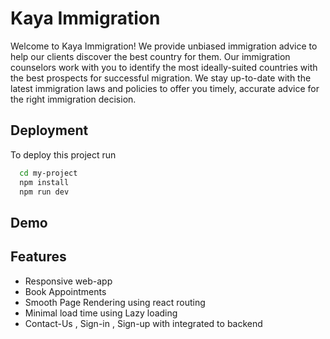# Kaya Immigration

Welcome to Kaya Immigration! We provide unbiased immigration advice to help our clients discover the best country for them. Our immigration counselors work with you to identify the most ideally-suited countries with the best prospects for successful migration. We stay up-to-date with the latest immigration laws and policies to offer you timely, accurate advice for the right immigration decision.

## Deployment

To deploy this project run

```bash
  cd my-project
  npm install
  npm run dev
```

## Demo

## Features

- Responsive web-app
- Book Appointments
- Smooth Page Rendering using react routing
- Minimal load time using Lazy loading
- Contact-Us , Sign-in , Sign-up with integrated to backend

